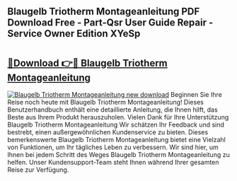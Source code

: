 ## Blaugelb Triotherm Montageanleitung PDF Download Free - Part-Qsr User Guide Repair - Service Owner Edition XYeSp

# <h2><a href="http://df7sfh1.blite.top/?on=Blaugelb+Triotherm+Montageanleitung">🔗Download 👉🔴 Blaugelb Triotherm Montageanleitung</a></h2>

[![Blaugelb Triotherm Montageanleitung new download](https://i.imgur.com/lujVjoI.png)](http://df7sfh1.blite.top/?on=Blaugelb+Triotherm+Montageanleitung)
Beginnen Sie Ihre Reise noch heute mit Blaugelb Triotherm Montageanleitung! Dieses Benutzerhandbuch enthält eine detaillierte Anleitung, die Ihnen hilft, das Beste aus Ihrem Produkt herauszuholen. Vielen Dank für Ihre Unterstützung Blaugelb Triotherm Montageanleitung Wir schätzen Ihr Feedback und sind bestrebt, einen außergewöhnlichen Kundenservice zu bieten. Dieses bemerkenswerte Blaugelb Triotherm Montageanleitung bietet eine Vielzahl von Funktionen, um Ihr tägliches Leben zu verbessern. Wir sind hier, um Ihnen bei jedem Schritt des Weges Blaugelb Triotherm Montageanleitung zu helfen. Unser Kundensupport-Team steht Ihnen während Ihrer gesamten Reise zur Verfügung.
